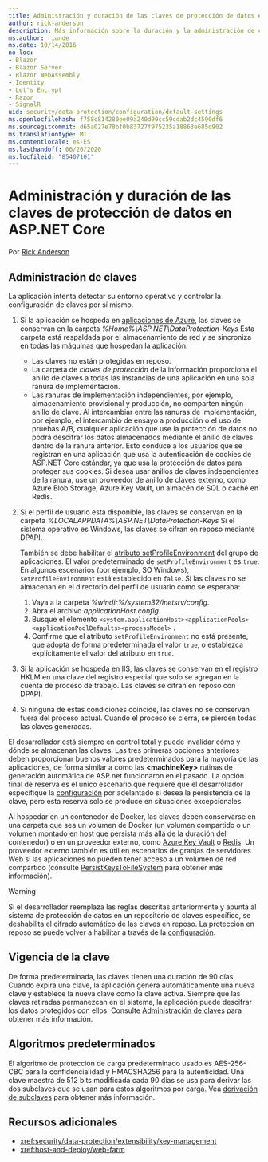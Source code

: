 ```yaml
---
title: Administración y duración de las claves de protección de datos en ASP.NET Core
author: rick-anderson
description: Más información sobre la duración y la administración de claves de protección de datos en ASP.NET Core.
ms.author: riande
ms.date: 10/14/2016
no-loc:
- Blazor
- Blazor Server
- Blazor WebAssembly
- Identity
- Let's Encrypt
- Razor
- SignalR
uid: security/data-protection/configuration/default-settings
ms.openlocfilehash: f758c814280ee09a240d99cc59cdab2dc4590df6
ms.sourcegitcommit: d65a027e78bf0b83727f975235a18863e685d902
ms.translationtype: MT
ms.contentlocale: es-ES
ms.lasthandoff: 06/26/2020
ms.locfileid: "85407101"
---
```

# <a name="data-protection-key-management-and-lifetime-in-aspnet-core"></a>Administración y duración de las claves de protección de datos en ASP.NET Core

Por [Rick Anderson](https://twitter.com/RickAndMSFT)

## <a name="key-management"></a>Administración de claves

La aplicación intenta detectar su entorno operativo y controlar la configuración de claves por sí mismo.

1. Si la aplicación se hospeda en [aplicaciones de Azure](https://azure.microsoft.com/services/app-service/), las claves se conservan en la carpeta *%Home%\ASP.NET\DataProtection-Keys* Esta carpeta está respaldada por el almacenamiento de red y se sincroniza en todas las máquinas que hospedan la aplicación.
   * Las claves no están protegidas en reposo.
   * La carpeta de *claves de protección* de la información proporciona el anillo de claves a todas las instancias de una aplicación en una sola ranura de implementación.
   * Las ranuras de implementación independientes, por ejemplo, almacenamiento provisional y producción, no comparten ningún anillo de clave. Al intercambiar entre las ranuras de implementación, por ejemplo, el intercambio de ensayo a producción o el uso de pruebas A/B, cualquier aplicación que use la protección de datos no podrá descifrar los datos almacenados mediante el anillo de claves dentro de la ranura anterior. Esto conduce a los usuarios que se registran en una aplicación que usa la autenticación de cookies de ASP.NET Core estándar, ya que usa la protección de datos para proteger sus cookies. Si desea usar anillos de claves independientes de la ranura, use un proveedor de anillo de claves externo, como Azure Blob Storage, Azure Key Vault, un almacén de SQL o caché en Redis.

1. Si el perfil de usuario está disponible, las claves se conservan en la carpeta *%LOCALAPPDATA%\ASP.NET\DataProtection-Keys* Si el sistema operativo es Windows, las claves se cifran en reposo mediante DPAPI.

   También se debe habilitar el [atributo setProfileEnvironment](/iis/configuration/system.applicationhost/applicationpools/add/processmodel#configuration) del grupo de aplicaciones. El valor predeterminado de `setProfileEnvironment` es `true`. En algunos escenarios (por ejemplo, SO Windows), `setProfileEnvironment` está establecido en `false`. Si las claves no se almacenan en el directorio del perfil de usuario como se esperaba:

   1. Vaya a la carpeta *%windir%/system32/inetsrv/config*.
   1. Abra el archivo *applicationHost.config*.
   1. Busque el elemento `<system.applicationHost><applicationPools><applicationPoolDefaults><processModel>` .
   1. Confirme que el atributo `setProfileEnvironment` no está presente, que adopta de forma predeterminada el valor `true`, o establezca explícitamente el valor del atributo en `true`.

1. Si la aplicación se hospeda en IIS, las claves se conservan en el registro HKLM en una clave del registro especial que solo se agregan en la cuenta de proceso de trabajo. Las claves se cifran en reposo con DPAPI.

1. Si ninguna de estas condiciones coincide, las claves no se conservan fuera del proceso actual. Cuando el proceso se cierra, se pierden todas las claves generadas.

El desarrollador está siempre en control total y puede invalidar cómo y dónde se almacenan las claves. Las tres primeras opciones anteriores deben proporcionar buenos valores predeterminados para la mayoría de las aplicaciones, de forma similar a como las **\<machineKey>** rutinas de generación automática de ASP.net funcionaron en el pasado. La opción final de reserva es el único escenario que requiere que el desarrollador especifique la [configuración](xref:security/data-protection/configuration/overview) por adelantado si desea la persistencia de la clave, pero esta reserva solo se produce en situaciones excepcionales.

Al hospedar en un contenedor de Docker, las claves deben conservarse en una carpeta que sea un volumen de Docker (un volumen compartido o un volumen montado en host que persista más allá de la duración del contenedor) o en un proveedor externo, como [Azure Key Vault](https://azure.microsoft.com/services/key-vault/) o [Redis](https://redis.io/). Un proveedor externo también es útil en escenarios de granjas de servidores Web si las aplicaciones no pueden tener acceso a un volumen de red compartido (consulte [PersistKeysToFileSystem](xref:security/data-protection/configuration/overview#persistkeystofilesystem) para obtener más información).

> [!WARNING]
> Si el desarrollador reemplaza las reglas descritas anteriormente y apunta al sistema de protección de datos en un repositorio de claves específico, se deshabilita el cifrado automático de las claves en reposo. La protección en reposo se puede volver a habilitar a través de la [configuración](xref:security/data-protection/configuration/overview).

## <a name="key-lifetime"></a>Vigencia de la clave

De forma predeterminada, las claves tienen una duración de 90 días. Cuando expira una clave, la aplicación genera automáticamente una nueva clave y establece la nueva clave como la clave activa. Siempre que las claves retiradas permanezcan en el sistema, la aplicación puede descifrar los datos protegidos con ellos. Consulte [Administración de claves](xref:security/data-protection/implementation/key-management#key-expiration-and-rolling) para obtener más información.

## <a name="default-algorithms"></a>Algoritmos predeterminados

El algoritmo de protección de carga predeterminado usado es AES-256-CBC para la confidencialidad y HMACSHA256 para la autenticidad. Una clave maestra de 512 bits modificada cada 90 días se usa para derivar las dos subclaves que se usan para estos algoritmos por carga. Vea [derivación de subclaves](xref:security/data-protection/implementation/subkeyderivation#additional-authenticated-data-and-subkey-derivation) para obtener más información.

## <a name="additional-resources"></a>Recursos adicionales

* <xref:security/data-protection/extensibility/key-management>
* <xref:host-and-deploy/web-farm>
